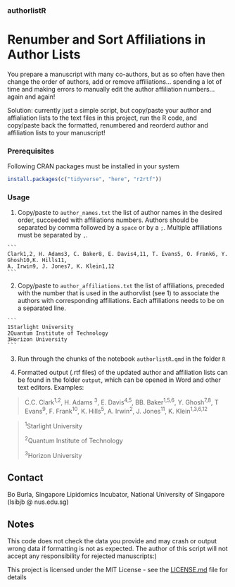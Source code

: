 ### authorlistR

# Renumber and Sort Affiliations in Author Lists

<!-- badges: start -->

<!-- badges: end -->

You prepare a manuscript with many co-authors, but as so often have then change the order of authors, add or remove affiliations... spending a lot of time and making errors to manually edit the author affiliation numbers... again and again!

Solution: currently just a simple script, but copy/paste your author and affialiation lists to the text files in this project, run the R code, and copy/paste back the formatted, renumbered and reorderd author and affiliation lists to your manuscript!

### Prerequisites

Following CRAN packages must be installed in your system

``` r
install.packages(c("tidyverse", "here", "r2rtf"))
```

### Usage

1)   Copy/paste to `author_names.txt` the list of author names in the desired order, succeeded with affiliations numbers. Authors should be separated by comma followed by a `space` or by a `;`. Multiple affiliations must be separated by `,`.

    ```         
    Clark1,2, H. Adams3, C. Baker8, E. Davis4,11, T. Evans5, O. Frank6, Y. Ghosh10,K. Hills11, 
    A. Irwin9, J. Jones7, K. Klein1,12
    ```

2)   Copy/paste to `author_affiliations.txt` the list of affiliations, preceded with the number that is used in the authorvlist (see 1) to associate the authors with corresponding affiliations. Each affiliations needs to be on a separated line.

    ```         
    1Starlight University
    2Quantum Institute of Technology
    3Horizon University
    ```

3) Run through the chunks of the notebook `authorlistR.qmd` in the folder `R`

4) Formatted output (.rtf files) of the updated author and affiliation lists can be found in the folder `output`, which can be opened in Word and other text editors. Examples:

> C.C. Clark<sup>1,2</sup>, H. Adams <sup>3</sup>, E. Davis<sup>4,5</sup>, BB. Baker<sup>1,5,6</sup>, Y. Ghosh<sup>7,8</sup>, T Evans<sup>9</sup>, F. Frank<sup>10</sup>, K. Hills<sup>5</sup>, A. Irwin<sup>2</sup>, J. Jones<sup>11</sup>, K. Klein<sup>1,3,6,12</sup>

> <sup>1</sup>Starlight University
>
> <sup>2</sup>Quantum Institute of Technology
>
> <sup>3</sup>Horizon University

## Contact

Bo Burla, Singapore Lipidomics Incubator, National University of Singapore (lsibjb \@ nus.edu.sg)

## Notes

This code does not check the data you provide and may crash or output wrong data if formatting is not as expected. The author of this script will not accept any responsibility for rejected manuscripts:)

This project is licensed under the MIT License - see the [LICENSE.md](LICENSE.md) file for details
